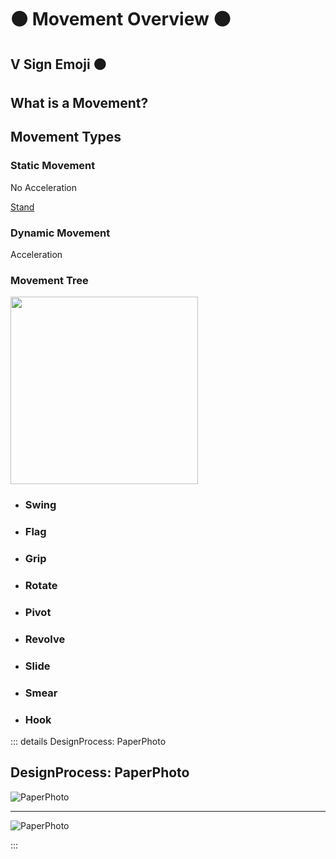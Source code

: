 # 🟠 Movement Overview 🟠

## V Sign Emoji 🟠

## What is a Movement?

## Movement Types

### Static Movement

No Acceleration

[Stand]()



### Dynamic Movement

Acceleration


### Movement Tree

<img width="300" height="300" src="/Placeholder_Tree.png" />

- ### Swing
- ### Flag
- ### Grip
- ### Rotate
- ### Pivot
- ### Revolve
- ### Slide

- ### Smear
- ### Hook




::: details DesignProcess: PaperPhoto

## DesignProcess: PaperPhoto

![PaperPhoto](/Paper_BetaQuote.jpg)

---

![PaperPhoto](/Paper_BetaQuote2.jpg)

:::